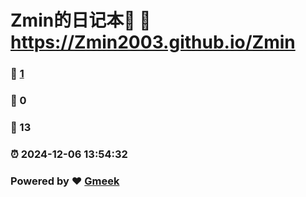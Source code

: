 # Zmin的日记本📒 :link: https://Zmin2003.github.io/Zmin 
### :page_facing_up: [1](https://Zmin2003.github.io/Zmin/tag.html) 
### :speech_balloon: 0 
### :hibiscus: 13 
### :alarm_clock: 2024-12-06 13:54:32 
### Powered by :heart: [Gmeek](https://github.com/Meekdai/Gmeek)
